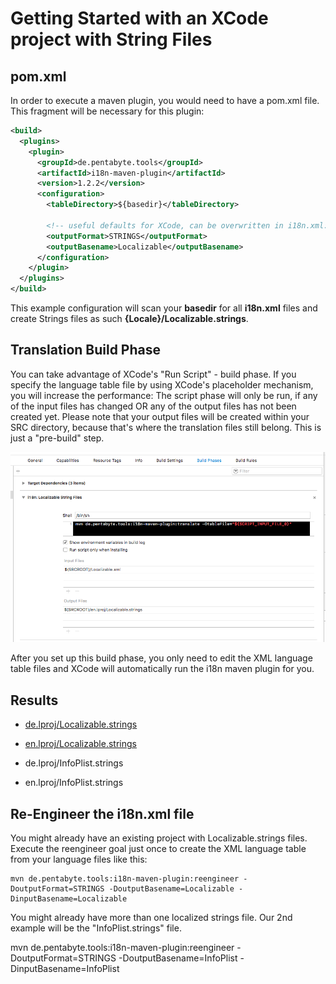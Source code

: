 # Getting Started with an XCode project with String Files

## pom.xml

In order to execute a maven plugin, you would need to have a pom.xml file. This fragment will be necessary for this plugin:

```xml
<build>
  <plugins>
    <plugin>
      <groupId>de.pentabyte.tools</groupId>
      <artifactId>i18n-maven-plugin</artifactId>
      <version>1.2.2</version>
      <configuration>
        <tableDirectory>${basedir}</tableDirectory>

        <!-- useful defaults for XCode, can be overwritten in i18n.xml: -->
        <outputFormat>STRINGS</outputFormat>
        <outputBasename>Localizable</outputBasename>
      </configuration>
    </plugin>
  </plugins>
</build>
```

This example configuration will scan your **basedir** for all **i18n.xml** files and create Strings files as such **{Locale}/Localizable.strings**.

## Translation Build Phase

You can take advantage of XCode's "Run Script" - build phase. If you specify the language table file by using XCode's placeholder mechanism, you will increase the performance: The script phase will only be run, if any of the input files has changed OR any of the output files has not been created yet. Please note that your output files will be created within your SRC directory, because that's where the translation files still belong. This is just a "pre-build" step.

![XCode Build Phase](xcode_build_phase.png)

After you set up this build phase, you only need to edit the XML language table files and XCode will automatically run the i18n maven plugin for you.

## Results

- [de.lproj/Localizable.strings](../src/test/resources/de.lproj/Localizable.strings)
- [en.lproj/Localizable.strings](../src/test/resources/en.lproj/Localizable.strings)

- de.lproj/InfoPlist.strings
- en.lproj/InfoPlist.strings

## Re-Engineer the i18n.xml file

You might already have an existing project with Localizable.strings files. Execute the reengineer goal just once to create the XML language table from your language files like this:

```
mvn de.pentabyte.tools:i18n-maven-plugin:reengineer -DoutputFormat=STRINGS -DoutputBasename=Localizable -DinputBasename=Localizable
```

You might already have more than one localized strings file. Our 2nd example will be the "InfoPlist.strings" file.

mvn de.pentabyte.tools:i18n-maven-plugin:reengineer -DoutputFormat=STRINGS -DoutputBasename=InfoPlist -DinputBasename=InfoPlist